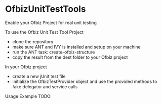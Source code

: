 OfbizUnitTestTools
==================

Enable your Ofbiz Project for real unit testing

To use the Ofbiz Unit Test Tool Project 
- clone the repository
- make sure ANT and IVY is installed and setup on your machine
- run the ANT task: create-ofbiz-structure
- copy the result from the dest folder to your Ofbiz project

In your Ofbiz project
- create a new jUnit test file
- initialize the OfbizTestProvider object and use the provided methods to fake delegator and service calls

Usage Example
TODO
